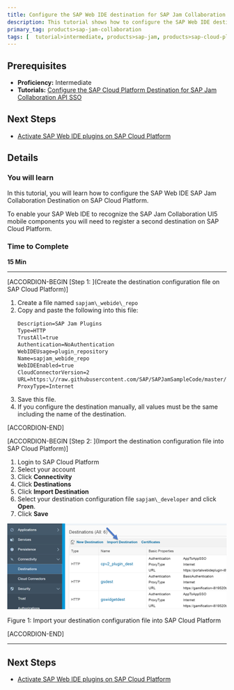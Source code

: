 ```yaml
---
title: Configure the SAP Web IDE destination for SAP Jam Collaboration on SAP Cloud Platform
description: This tutorial shows how to configure the SAP Web IDE destination for SAP Jam Collaboration on SAP Cloud Platform.
primary_tag: products>sap-jam-collaboration
tags: [  tutorial>intermediate, products>sap-jam, products>sap-cloud-platform, topic>cloud ]
---
```


## Prerequisites  
 - **Proficiency:** Intermediate
 - **Tutorials:** [Configure the SAP Cloud Platform Destination for SAP Jam Collaboration API SSO](https://www.sap.com/developer/tutorials/jam-cloud-api-sso-configure.html)

## Next Steps
- [Activate SAP Web IDE plugins on SAP Cloud Platform](https://www.sap.com/developer/tutorials/jam-cloud-webide-plugins-activate.html)

## Details
### You will learn  
In this tutorial, you will learn how to configure the SAP Web IDE SAP Jam Collaboration Destination on SAP Cloud Platform.

To enable your SAP Web IDE to recognize the SAP Jam Collaboration UI5 mobile components you will need to register a second destination on SAP Cloud Platform.

### Time to Complete
**15 Min**

---

[ACCORDION-BEGIN [Step 1: ](Create the destination configuration file on SAP Cloud Platform)]

1.  Create a file named `sapjam\_webide\_repo`
2.  Copy and paste the following into this file:
    ```
    Description=SAP Jam Plugins
    Type=HTTP
    TrustAll=true
    Authentication=NoAuthentication
    WebIDEUsage=plugin_repository
    Name=sapjam_webide_repo
    WebIDEEnabled=true
    CloudConnectorVersion=2
    URL=https:\//raw.githubusercontent.com/SAP/SAPJamSampleCode/master/hcp_samples/
    ProxyType=Internet  
    ```
3.  Save this file.
4.  If you configure the destination manually, all values must be the same including the name of the destination.


[ACCORDION-END]

[ACCORDION-BEGIN [Step 2: ](Import the destination configuration file into SAP Cloud Platform)]

1.  Login to SAP Cloud Platform
2.  Select your account
3.  Click **Connectivity**
4.  Click **Destinations**
5.  Click **Import Destination**
6.  Select your destination configuration file `sapjam\_developer` and click **Open**.
7.  Click **Save**

![Import your destination configuration file into SAP Cloud Platform page](loio5ca95460e55c49978cf59cb4684996d8_HiRes.png)

Figure 1: Import your destination configuration file into SAP Cloud Platform


[ACCORDION-END]

---

## Next Steps
- [Activate SAP Web IDE plugins on SAP Cloud Platform](https://www.sap.com/developer/tutorials/jam-cloud-webide-plugins-activate.html)

